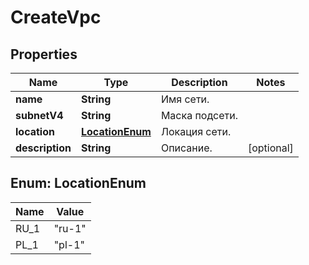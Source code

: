 

# CreateVpc


## Properties

| Name | Type | Description | Notes |
|------------ | ------------- | ------------- | -------------|
|**name** | **String** | Имя сети. |  |
|**subnetV4** | **String** | Маска подсети. |  |
|**location** | [**LocationEnum**](#LocationEnum) | Локация сети. |  |
|**description** | **String** | Описание. |  [optional] |



## Enum: LocationEnum

| Name | Value |
|---- | -----|
| RU_1 | &quot;ru-1&quot; |
| PL_1 | &quot;pl-1&quot; |



